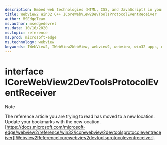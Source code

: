 ```yaml
---
description: Embed web technologies (HTML, CSS, and JavaScript) in your native applications with the Microsoft Edge WebView2 control
title: WebView2 Win32 C++ ICoreWebView2DevToolsProtocolEventReceiver
author: MSEdgeTeam
ms.author: msedgedevrel
ms.date: 10/16/2020
ms.topic: reference
ms.prod: microsoft-edge
ms.technology: webview
keywords: IWebView2, IWebView2WebView, webview2, webview, win32 apps, win32, edge, ICoreWebView2, ICoreWebView2Controller, browser control, edge html, ICoreWebView2DevToolsProtocolEventReceiver
---
```


# interface ICoreWebView2DevToolsProtocolEventReceiver 

> [!NOTE]
> The reference article you are trying to read has moved to a new location.  
> Update your bookmarks with the new location.  
> [https://docs.microsoft.com/microsoft-edge/webview2/reference/win32/icorewebview2devtoolsprotocoleventreceiver][Webview2ReferenceIcorewebview2devtoolsprotocoleventreceiver].  

[Webview2ReferenceIcorewebview2devtoolsprotocoleventreceiver]: /microsoft-edge/webview2/reference/win32/icorewebview2devtoolsprotocoleventreceiver "interface ICoreWebView2DevToolsProtocolEventReceiver | Microsoft Docs"
